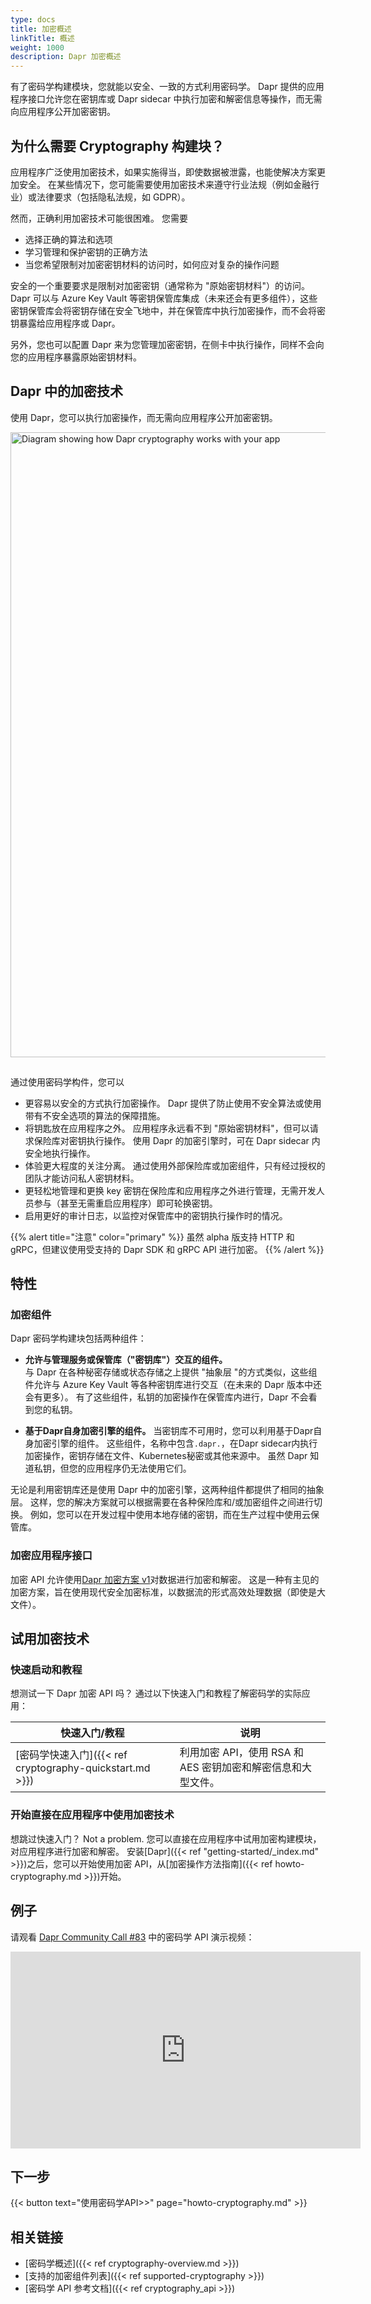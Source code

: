 ```yaml
---
type: docs
title: 加密概述
linkTitle: 概述
weight: 1000
description: Dapr 加密概述
---
```


有了密码学构建模块，您就能以安全、一致的方式利用密码学。 Dapr 提供的应用程序接口允许您在密钥库或 Dapr sidecar 中执行加密和解密信息等操作，而无需向应用程序公开加密密钥。

## 为什么需要 Cryptography 构建块？

应用程序广泛使用加密技术，如果实施得当，即使数据被泄露，也能使解决方案更加安全。 在某些情况下，您可能需要使用加密技术来遵守行业法规（例如金融行业）或法律要求（包括隐私法规，如 GDPR）。

然而，正确利用加密技术可能很困难。 您需要

- 选择正确的算法和选项
- 学习管理和保护密钥的正确方法
- 当您希望限制对加密密钥材料的访问时，如何应对复杂的操作问题

安全的一个重要要求是限制对加密密钥（通常称为 "原始密钥材料"）的访问。 Dapr 可以与 Azure Key Vault 等密钥保管库集成（未来还会有更多组件），这些密钥保管库会将密钥存储在安全飞地中，并在保管库中执行加密操作，而不会将密钥暴露给应用程序或 Dapr。

另外，您也可以配置 Dapr 来为您管理加密密钥，在侧卡中执行操作，同样不会向您的应用程序暴露原始密钥材料。

## Dapr 中的加密技术

使用 Dapr，您可以执行加密操作，而无需向应用程序公开加密密钥。

<img src="/images/cryptography-overview.png" width=1000 style="padding-bottom:15px;" alt="Diagram showing how Dapr cryptography works with your app">

通过使用密码学构件，您可以

- 更容易以安全的方式执行加密操作。 Dapr 提供了防止使用不安全算法或使用带有不安全选项的算法的保障措施。
- 将钥匙放在应用程序之外。 应用程序永远看不到 "原始密钥材料"，但可以请求保险库对密钥执行操作。 使用 Dapr 的加密引擎时，可在 Dapr sidecar 内安全地执行操作。
- 体验更大程度的关注分离。 通过使用外部保险库或加密组件，只有经过授权的团队才能访问私人密钥材料。
- 更轻松地管理和更换 key 密钥在保险库和应用程序之外进行管理，无需开发人员参与（甚至无需重启应用程序）即可轮换密钥。
- 启用更好的审计日志，以监控对保管库中的密钥执行操作时的情况。

{{% alert title="注意" color="primary" %}}
虽然 alpha 版支持 HTTP 和 gRPC，但建议使用受支持的 Dapr SDK 和 gRPC API 进行加密。
{{% /alert %}}

## 特性

### 加密组件

Dapr 密码学构建块包括两种组件：

- **允许与管理服务或保管库（"密钥库"）交互的组件。**\
  与 Dapr 在各种秘密存储或状态存储之上提供 "抽象层 "的方式类似，这些组件允许与 Azure Key Vault 等各种密钥库进行交互（在未来的 Dapr 版本中还会有更多）。 有了这些组件，私钥的加密操作在保管库内进行，Dapr 不会看到您的私钥。

- **基于Dapr自身加密引擎的组件。**
  当密钥库不可用时，您可以利用基于Dapr自身加密引擎的组件。 这些组件，名称中包含`.dapr.`，在Dapr sidecar内执行加密操作，密钥存储在文件、Kubernetes秘密或其他来源中。 虽然 Dapr 知道私钥，但您的应用程序仍无法使用它们。

无论是利用密钥库还是使用 Dapr 中的加密引擎，这两种组件都提供了相同的抽象层。 这样，您的解决方案就可以根据需要在各种保险库和/或加密组件之间进行切换。 例如，您可以在开发过程中使用本地存储的密钥，而在生产过程中使用云保管库。

### 加密应用程序接口

加密 API 允许使用[Dapr 加密方案 v1](https://github.com/dapr/kit/blob/main/schemes/enc/v1/README.md)对数据进行加密和解密。 这是一种有主见的加密方案，旨在使用现代安全加密标准，以数据流的形式高效处理数据（即使是大文件）。

## 试用加密技术

### 快速启动和教程

想测试一下 Dapr 加密 API 吗？ 通过以下快速入门和教程了解密码学的实际应用：

| 快速入门/教程                                                                                                                  | 说明                                    |
| ------------------------------------------------------------------------------------------------------------------------ | ------------------------------------- |
| [密码学快速入门]({{< ref cryptography-quickstart.md >}}) | 利用加密 API，使用 RSA 和 AES 密钥加密和解密信息和大型文件。 |

### 开始直接在应用程序中使用加密技术

想跳过快速入门？ Not a problem. 您可以直接在应用程序中试用加密构建模块，对应用程序进行加密和解密。 安装[Dapr]({{< ref "getting-started/_index.md" >}})之后，您可以开始使用加密 API，从[加密操作方法指南]({{< ref howto-cryptography.md >}})开始。

## 例子

请观看 [Dapr Community Call #83](https://youtu.be/PRWYX4lb2Sg?t=1148) 中的密码学 API 演示视频：

<iframe width="560" height="315" src="https://www.youtube-nocookie.com/embed/PRWYX4lb2Sg?start=1148" title="YouTube video player" frameborder="0" allow="accelerometer; autoplay; clipboard-write; encrypted-media; gyroscope; picture-in-picture; web-share" allowfullscreen></iframe>

## 下一步

{{< button text="使用密码学API>>" page="howto-cryptography.md" >}}

## 相关链接

- [密码学概述]({{< ref cryptography-overview\.md >}})
- [支持的加密组件列表]({{< ref supported-cryptography >}})
- [密码学 API 参考文档]({{< ref cryptography_api >}})
